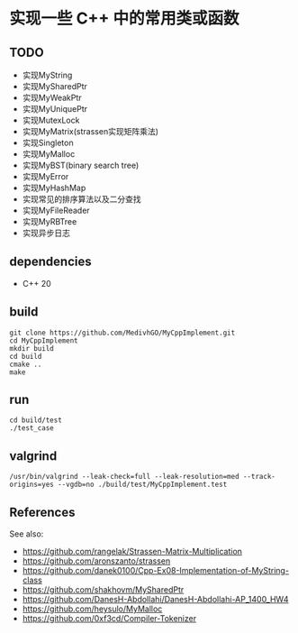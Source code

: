 # 实现一些 C++ 中的常用类或函数

## TODO

- 实现MyString
- 实现MySharedPtr
- 实现MyWeakPtr
- 实现MyUniquePtr
- 实现MutexLock
- 实现MyMatrix(strassen实现矩阵乘法)
- 实现Singleton
- 实现MyMalloc
- 实现MyBST(binary search tree)
- 实现MyError
- 实现MyHashMap
- 实现常见的排序算法以及二分查找
- 实现MyFileReader
- 实现MyRBTree
- 实现异步日志

## dependencies

- C++ 20

## build

```shell
git clone https://github.com/MedivhGO/MyCppImplement.git
cd MyCppImplement
mkdir build
cd build
cmake ..
make
```

## run

```shell
cd build/test
./test_case
```

## valgrind

```shell
/usr/bin/valgrind --leak-check=full --leak-resolution=med --track-origins=yes --vgdb=no ./build/test/MyCppImplement.test
```


## References

See also:

- https://github.com/rangelak/Strassen-Matrix-Multiplication
- https://github.com/aronszanto/strassen
- https://github.com/danek0100/Cpp-Ex08-Implementation-of-MyString-class
- https://github.com/shakhovm/MySharedPtr
- https://github.com/DanesH-Abdollahi/DanesH-Abdollahi-AP_1400_HW4
- https://github.com/heysulo/MyMalloc
- https://github.com/0xf3cd/Compiler-Tokenizer

